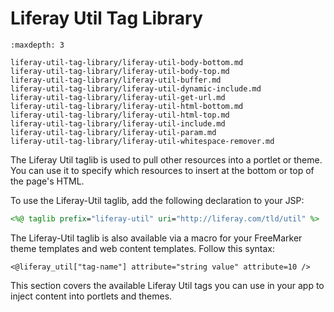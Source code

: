 # Liferay Util Tag Library

```{toctree}
:maxdepth: 3

liferay-util-tag-library/liferay-util-body-bottom.md
liferay-util-tag-library/liferay-util-body-top.md
liferay-util-tag-library/liferay-util-buffer.md
liferay-util-tag-library/liferay-util-dynamic-include.md
liferay-util-tag-library/liferay-util-get-url.md
liferay-util-tag-library/liferay-util-html-bottom.md
liferay-util-tag-library/liferay-util-html-top.md
liferay-util-tag-library/liferay-util-include.md
liferay-util-tag-library/liferay-util-param.md
liferay-util-tag-library/liferay-util-whitespace-remover.md
```

The Liferay Util taglib is used to pull other resources into a portlet or theme. You can use it to specify which resources to insert at the bottom or top of the page's HTML. 

To use the Liferay-Util taglib, add the following declaration to your JSP:

```jsp
<%@ taglib prefix="liferay-util" uri="http://liferay.com/tld/util" %>
```

The Liferay-Util taglib is also available via a macro for your FreeMarker theme templates and web content templates. Follow this syntax:

```
<@liferay_util["tag-name"] attribute="string value" attribute=10 />
```

This section covers the available Liferay Util tags you can use in your app to inject content into portlets and themes.